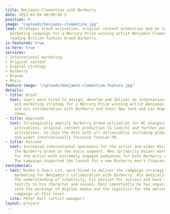 ```yaml
---
title: Benjamin Clementine with Burberry
date: 2013-03-04 00:00:00 Z
position: 0
image: "/uploads/benjamin-clementine.jpg"
lead: Strategic brand activation, original content production and an international
  marketing campaign for a Mercury Prize winning artist Benjamin Clementine and a
  leading British fashion brand Burberry.
is-featured: true
is-hero: true
services:
- International marketing
- Original content
- Digital strategy
- Burberry
- Brands
- Music
feature-image: "/uploads/benjamin-clementine-feature.jpg"
details:
- title: Brief
  text: Saari were hired to design, develop and deliver an internationally aware communications
    and marketing strategy for a Mercury Prize winning artist Benjamin Clementine
    and his collaboration with Burberry and their New York and Los Angeles fashion
    shows.
- title: Approach
  text: Strategically amplify Burberry brand activation for BC alongside two catwalk
    activations, original content production (& launch) and further post campaign
    activations. Co join the dots with all deliverables including global communications
    and wider internationally focussed fashion PR.
- title: Outcome
  text: Increased international awareness for the artist and wider distribution of
    the Burberry brand in the music segment. New (primarily Asian) markets activated
    for the artist with extremely engaged audiences for both Burberry and the artist.
    The campaign supported the launch for a new Burberry men's fragrance.
testimonial:
- text: Nikke & Saari Ltd. were hired to deliver the campaign strategy and wider international
    marketing for Benjamin's collaboration with Burberry. His dedication to work,
    the understanding of creativity, his passion for success and hard work mentality
    testify to his character and values. Most importantly he has unparalleled insight
    into the workings of digital media and the logistics for the delivery of a creative
    campaign at this level.
  cite: Peter Hall (artist manager)
layout: project
---
```


